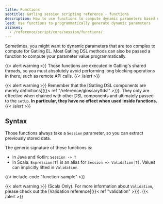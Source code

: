 ```yaml
---
title: Functions
seotitle: Gatling session scripting reference - functions
description: How to use functions to compute dynamic parameters based on Session data using all the power of programing language of choice (Java, Kotlin or Scala)
lead: Use functions to programmatically generate dynamic parameters
aliases:
  - /reference/script/core/session/functions/
---
```


Sometimes, you might want to dynamic parameters that are too complex to compute for Gatling EL.
Most Gatling DSL methods can also be passed a function to compute your parameter value programmatically.

{{< alert warning >}}
Those functions are executed in Gatling's shared threads, so you must absolutely avoid performing long blocking operations in there, such as remote API calls.
{{< /alert >}}

{{< alert warning >}}
Remember that the [Gatling DSL components are merely definitions]({{< ref "/reference/glossary#dsl" >}}). They only are effective when chained with other DSL components and ultimately passed to the `setUp`. **In particular, they have no effect when used inside functions.**
{{< /alert >}}

## Syntax

Those functions always take a `Session` parameter, so you can extract previously stored data.

The generic signature of these functions is:

* In Java and Kotlin: `Session -> T`
* In Scala: `Expression[T]` is an alias for `Session => Validation[T]`. Values can implicitly lifted in `Validation`.

{{< include-code "function-sample" >}}

{{< alert warning >}}
(Scala Only): For more information about `Validation`, please check out the [Validation reference]({{< ref "validation" >}}).
{{< /alert >}}
